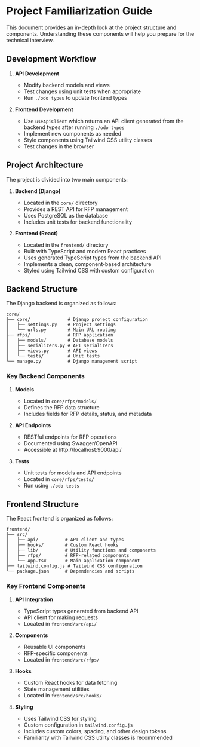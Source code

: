 # Project Familiarization Guide

This document provides an in-depth look at the project structure and components. Understanding these components will help you prepare for the technical interview.

## Development Workflow

1. **API Development**
   - Modify backend models and views
   - Test changes using unit tests when appropriate
   - Run `./odo types` to update frontend types

2. **Frontend Development**
   - Use `useApiClient` which returns an API client generated from the backend types after running `./odo types`
   - Implement new components as needed
   - Style components using Tailwind CSS utility classes
   - Test changes in the browser

## Project Architecture

The project is divided into two main components:

1. **Backend (Django)**
   - Located in the `core/` directory
   - Provides a REST API for RFP management
   - Uses PostgreSQL as the database
   - Includes unit tests for backend functionality

2. **Frontend (React)**
   - Located in the `frontend/` directory
   - Built with TypeScript and modern React practices
   - Uses generated TypeScript types from the backend API
   - Implements a clean, component-based architecture
   - Styled using Tailwind CSS with custom configuration

## Backend Structure

The Django backend is organized as follows:

```
core/
├── core/              # Django project configuration
│   ├── settings.py    # Project settings
│   └── urls.py        # Main URL routing
├── rfps/              # RFP application
│   ├── models/        # Database models
│   ├── serializers.py # API serializers
│   ├── views.py       # API views
│   └── tests/         # Unit tests
└── manage.py          # Django management script
```

### Key Backend Components

1. **Models**
   - Located in `core/rfps/models/`
   - Defines the RFP data structure
   - Includes fields for RFP details, status, and metadata

2. **API Endpoints**
   - RESTful endpoints for RFP operations
   - Documented using Swagger/OpenAPI
   - Accessible at http://localhost:9000/api/

3. **Tests**
   - Unit tests for models and API endpoints
   - Located in `core/rfps/tests/`
   - Run using `./odo tests`

## Frontend Structure

The React frontend is organized as follows:

```
frontend/
├── src/
│   ├── api/          # API client and types
│   ├── hooks/        # Custom React hooks
│   ├── lib/          # Utility functions and components
│   ├── rfps/         # RFP-related components
│   └── App.tsx       # Main application component
├── tailwind.config.js # Tailwind CSS configuration
└── package.json      # Dependencies and scripts
```

### Key Frontend Components

1. **API Integration**
   - TypeScript types generated from backend API
   - API client for making requests
   - Located in `frontend/src/api/`

2. **Components**
   - Reusable UI components
   - RFP-specific components
   - Located in `frontend/src/rfps/`

3. **Hooks**
   - Custom React hooks for data fetching
   - State management utilities
   - Located in `frontend/src/hooks/`

4. **Styling**
   - Uses Tailwind CSS for styling
   - Custom configuration in `tailwind.config.js`
   - Includes custom colors, spacing, and other design tokens
   - Familiarity with Tailwind CSS utility classes is recommended
